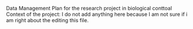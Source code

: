 Data Management Plan for the research project in biological conttoal 
Context of the project: I do not add anything here because I am not sure if i am right about the editing this file. 
